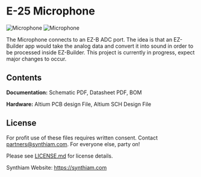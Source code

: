 # E-25 Microphone

![Microphone](https://live.staticflickr.com/65535/40785586563_1bf14dd0dc_k.jpg)
![Microphone](https://live.staticflickr.com/65535/46962806284_deebadccac_k.jpg)

The Microphone connects to an EZ-B ADC port. The idea is that an EZ-Builder app would take the analog data and convert it into sound in order to be processed inside EZ-Builder. This project is currently in progress, expect major changes to occur.

## Contents

**Documentation:** Schematic PDF, Datasheet PDF, BOM

**Hardware:** Altium PCB design File, Altium SCH Design File

## License

For profit use of these files requires written consent. Contact partners@synthiam.com. For everyone else, party on!

Please see [LICENSE.md](https://github.com/synthiam/E-25_Microphone/blob/master/LICENSE.md) for license details.

Synthiam Website: https://synthiam.com

